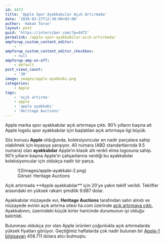 ```yaml
---
id: 4472
title: 'Apple Spor Ayakkabılar Açık Artırmada'
date: '2020-03-27T12:30:00+03:00'
author: 'Hakan Torun'
layout: post
guid: 'https://intersiber.com/?p=4472'
permalink: /apple-spor-ayakkabilar-acik-artirmada/
ampforwp_custom_content_editor:
    - ''
ampforwp_custom_content_editor_checkbox:
    - null
ampforwp-amp-on-off:
    - default
post_views_count:
    - '30'
image: images/apple-ayakkabi.png
categories:
    - Apple
tags:
    - 'açık artırma'
    - apple
    - 'apple ayakkabı'
    - 'Heritage Auctions'
---
```


Apple marka spor ayakkabılar açık artırmaya çıktı. 90’lı yılların başına ait Apple logolu spor ayakkabılar için başlatılan açık artırmaya ilgi büyük.

Söz konusu **Apple** olduğunda, koleksiyoncular en nadir parçalara sahip olabilmek için kıyasıya yarışıyor. 40 numara (ABD standartlarında 9.5 numara) olan **ayakkabılar** Apple’ın klasik altı renkli elma logosuna sahip. 90’lı yılların başına Apple’ın çalışanlarına verdiği bu ayakkabılar koleksiyoncular için oldukça nadir bir parça.

<figure class="wp-block-image size-full">![](images/apple-ayakkabi-2.png)<figcaption>Görsel: Heritage Auctions</figcaption></figure>Açık artırmada **Apple ayakkabılar** için 20’ye yakın teklif verildi. Teklifler arasındaki en yüksek rakam şimdilik 9.687 dolar.

Ayakkabılar müzayede evi, **Heritage Auctions** tarafından satın alındı ve müzayede evinin açık artırma sitesi ha.com üzerinde [açık artırmaya çıktı.](https://fineart.ha.com/itm/apple-apple-computer-sneakers-late-20th-century-pair-of-sneakers-size-9-1-2/a/8023-66008.s) Ayakkabının, üzerindeki küçük kirler haricinde durumunun iyi olduğu belirtildi.

Bulunması oldukça zor olan Apple ürünleri çoğunlukla açık artırmalarda yüksek fiyatları görüyor. Geçtiğimiz haftalarda çok nadir bulunan bir [Apple-1 bilgisayarı](https://intersiber.com/hala-calisan-1976-model-apple-1-bilgisayar-acik-artirmada/) 458.711 dolara alıcı bulmuştu.